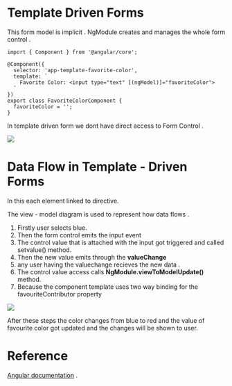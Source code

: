 # Template Driven Forms 



This form model is implicit . NgModule creates and manages the whole form control .



```tsx
import { Component } from '@angular/core';

@Component({
  selector: 'app-template-favorite-color',
  template: `
    Favorite Color: <input type="text" [(ngModel)]="favoriteColor">
  `
})
export class FavoriteColorComponent {
  favoriteColor = '';
}
```



In template driven form we dont have direct access to Form Control .



![](https://i.imgur.com/G0idFPs.png)



# Data Flow in Template - Driven Forms



In this each element linked to directive.

The view - model diagram is used to represent how data flows .



1.  Firstly user selects blue.
2. Then the form control emits the input event
3. The control value that is attached with the input got triggered and called setvalue() method.
4. Then the new value emits through the **valueChange** 
5. any user having the valuechange recieves the new data .
6. The control value access calls **NgModule.viewToModelUpdate()** method.
7. Because the component template uses two way binding for the favouriteContributor property 



![](https://i.imgur.com/D1tefqC.png)



After these steps the color changes from blue to red and the value of favourite color got updated and the changes will be shown to user.



# Reference

[Angular documentation](https://angular.io/guide/forms-overview#data-flow-in-template-driven-forms) .